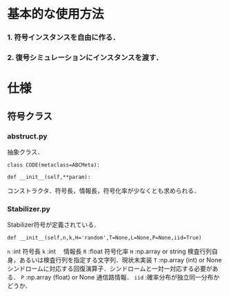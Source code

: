 # 基本的な使用方法

### 1. 符号インスタンスを自由に作る．  
### 2. 復号シミュレーションにインスタンスを渡す．

# 仕様
## 符号クラス
### abstruct.py
抽象クラス．
```
class CODE(metaclass=ABCMeta):
```

``` 
def __init__(self,**param):
```
コンストラクタ．符号長，情報長，符号化率が少なくとも求められる．

### Stabilizer.py
Stabilizer符号が定義されている．
```
def __init__(self,n,k,H='random',T=None,L=None,P=None,iid=True)
```

`n` :int
  符号長
`k` :int
　情報長
`R` :float
  符号化率
`H` :np.array or string
  検査行列自身，あるいは検査行列を指定する文字列．現状未実装
`T` :np.array (int) or None
  シンドロームに対応する回復演算子．シンドロームと一対一対応する必要がある．
`P` :np.array (float) or None
  通信路情報．
`iid` :確率分布が独立同一分布かどうか．
